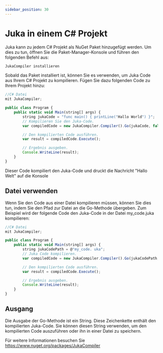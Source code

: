 ```yaml
---
sidebar_position: 30
---
```


# Juka in einem C# Projekt


Juka kann zu jedem C# Projekt als NuGet Paket hinzugefügt werden. Um dies zu tun, öffnen Sie die Paket-Manager-Konsole und führen den folgenden Befehl aus:

```jsx
JukaCompiler installieren
```

Sobald das Paket installiert ist, können Sie es verwenden, um Juka Code aus Ihrem C# Projekt zu kompilieren. Fügen Sie dazu folgenden Code zu Ihrem Projekt hinzu:

```jsx
//C# Datei
mit JukaCompiler;

public class Program {
    public static void Main(string[] args) {
        string jukaCode = "func main() { printLine("Hallo World") }";
        // Kompilieren Sie den Juka-Code.
        var compiledCode = new JukaCompiler.Compiler().Go(jukaCode, false);

        // Den kompilierten Code ausführen.
        var result = compiledCode.Execute();

        // Ergebnis ausgeben.
        Console.WriteLine(result);
    }
}
```
Dieser Code kompiliert den Juka-Code und druckt die Nachricht "Hallo Welt" auf die Konsole

## Datei verwenden
Wenn Sie den Code aus einer Datei kompilieren müssen, können Sie dies tun, indem Sie den Pfad zur Datei an die Go-Methode übergeben. Zum Beispiel wird der folgende Code den Juka-Code in der Datei my_code.juka kompilieren:

```jsx
//C# Datei
mit JukaCompiler;

public class Program {
    public static void Main(string[] args) {
        string jukaCodePath = @"my_code. uka";
        // Juka Code kompilieren.
        var compiledCode = new JukaCompiler.Compiler().Go(jukaCodePath, false);

        // Den kompilierten Code ausführen.
        var result = compiledCode.Execute();

        // Ergebnis ausgeben.
        Console.WriteLine(result);
    }
}
```

## Ausgang
Die Ausgabe der Go-Methode ist ein String. Diese Zeichenkette enthält den kompilierten Juka-Code. Sie können diesen String verwenden, um den kompilierten Code auszuführen oder ihn in einer Datei zu speichern.

Für weitere Informationen besuchen Sie https://www.nuget.org/packages/JukaCompiler
